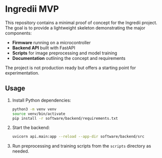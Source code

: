 # Ingredii MVP

This repository contains a minimal proof of concept for the Ingredii project. The goal is to provide a lightweight skeleton demonstrating the major components:

- **Firmware** running on a microcontroller
- **Backend API** built with FastAPI
- **Scripts** for image preprocessing and model training
- **Documentation** outlining the concept and requirements

The project is not production ready but offers a starting point for experimentation.

## Usage

1. Install Python dependencies:
   ```bash
   python3 -m venv venv
   source venv/bin/activate
   pip install -r software/backend/requirements.txt
   ```
2. Start the backend:
   ```bash
   uvicorn api.main:app --reload --app-dir software/backend/src
   ```
3. Run preprocessing and training scripts from the `scripts` directory as needed.
